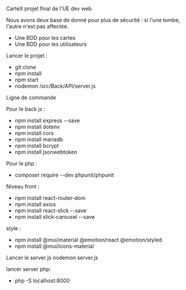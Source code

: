 CarteX
projet final de l'UE dev web

Nous avons deux base de donné pour plus de sécurité : si l'une tombe, l'autre n'est pas affectée.

- Une BDD pour les cartes
- Une BDD pour les utilisateurs

Lancer le projet :
- git clone
- npm install
- npm start
- nodemon /src/Back/API/server.js

Ligne de commande

Pour le back js :
- npm install express --save
- npm install dotenv
- npm install cors
- npm install mariadb
- npm install bcrypt
- npm install jsonwebtoken

Pour le php :
- composer require --dev phpunit/phpunit


Niveau front :
- npm install react-router-dom
- npm install axios
- npm install react-slick --save
- npm install slick-carousel --save

style :
- npm install @mui/material @emotion/react @emotion/styled
- npm install @mui/icons-material

Lancer le server js
nodemon server.js

lancer server php:
- php -S localhost:8000
